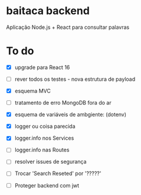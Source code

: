 # baitaca backend
Aplicação Node.js + React para consultar palavras

# To do
- [X] upgrade para React 16
- [ ] rever todos os testes - nova estrutura de payload
- [X] esquema MVC
- [ ] tratamento de erro MongoDB fora do ar
- [X] esquema de variáveis de ambgiente: (dotenv)
- [X] logger ou coisa parecida
- [X] logger.info nos Services
- [ ] logger.info nas Routes
- [ ] resolver issues de segurança
- [ ] Trocar 'Search Reseted' por '?????'
- [ ] Proteger backend com jwt

